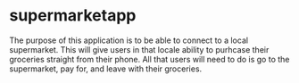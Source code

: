 # supermarketapp
The purpose of this application is to be able to connect to a local supermarket. This will give users in that locale
ability to purhcase their groceries straight from their phone. All that users will need to do is go to the supermarket, pay for, and leave
with their groceries.
